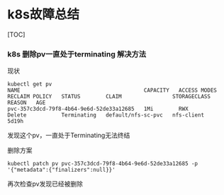 # k8s故障总结

[TOC]

### k8s 删除pv一直处于terminating 解决方法

现状

```
kubectl get pv
NAME                                       CAPACITY   ACCESS MODES   RECLAIM POLICY   STATUS        CLAIM                STORAGECLASS   REASON   AGE
pvc-357c3dcd-79f8-4b64-9e6d-52de33a12685   1Mi        RWX            Delete           Terminating   default/nfs-sc-pvc   nfs-client              5d19h
```

发现这个pv，一直处于Terminating无法终结

删除方案

```
kubectl patch pv pvc-357c3dcd-79f8-4b64-9e6d-52de33a12685 -p '{"metadata":{"finalizers":null}}'
```

再次检查pv发现已经被删除

